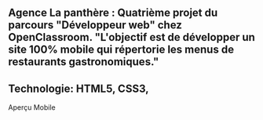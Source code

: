 Agence La panthère : Quatrième projet du parcours "Développeur web" chez OpenClassroom.
"L'objectif est de développer un site 100% mobile qui répertorie les menus de restaurants gastronomiques."
----------------------------------------------------------------------------------------------------------------
Technologie: HTML5, CSS3,
----------------------------------------------------------------------------------------------------------------
Aperçu Mobile
